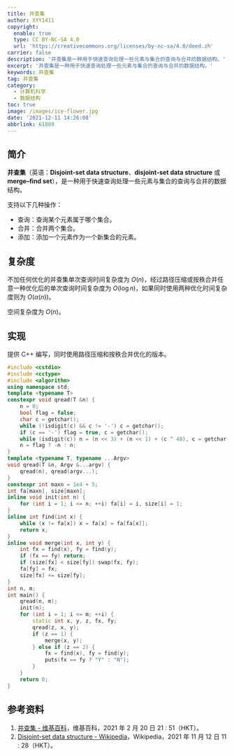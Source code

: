 ```yaml
---
title: 并查集
author: XYY1411
copyright:
  enable: true
  type: CC BY-NC-SA 4.0
  url: 'https://creativecommons.org/licenses/by-nc-sa/4.0/deed.zh'
carrier: false
description: '并查集是一种用于快速查询处理一些元素与集合的查询与合并的数据结构。'
excerpt: '并查集是一种用于快速查询处理一些元素与集合的查询与合并的数据结构。'
keywords: 并查集
tag: 并查集
category:
  - 计算机科学
  - 数据结构
toc: true
image: /images/ice-flower.jpg
date: '2021-12-11 14:26:08'
abbrlink: 61809
---
```


## 简介

**并查集**（英语：**Disjoint-set data structure**、**disjoint-set data structure** 或 **merge–find set**），是一种用于快速查询处理一些元素与集合的查询与合并的数据结构。

支持以下几种操作：

- 查询：查询某个元素属于哪个集合。
- 合并：合并两个集合。
- 添加：添加一个元素作为一个新集合的元素。

## 复杂度

不加任何优化的并查集单次查询时间复杂度为 $O(n)$，经过路径压缩或按秩合并任意一种优化后的单次查询时间复杂度为 $O(\log n)$，如果同时使用两种优化时间复杂度则为 $O(\alpha(n))$。

空间复杂度为 $O(n)$。

## 实现
提供 C++ 编写，同时使用路径压缩和按秩合并优化的版本。

```cpp
#include <cstdio>
#include <cctype>
#include <algorithm>
using namespace std;
template <typename T>
constexpr void qread(T &n) {
    n = 0;
    bool flag = false;
    char c = getchar();
    while (!isdigit(c) && c != '-') c = getchar();
    if (c == '-') flag = true, c = getchar();
    while (isdigit(c)) n = (n << 3) + (n << 1) + (c ^ 48), c = getchar();
    n = flag ? -n : n;
}
template <typename T, typename ...Argv>
void qread(T &n, Argv &...argv) {
    qread(n), qread(argv...);
}
constexpr int maxn = 1e4 + 5;
int fa[maxn], size[maxn];
inline void init(int n) {
    for (int i = 1; i <= n; ++i) fa[i] = i, size[i] = 1;
}
inline int find(int x) {
    while (x != fa[x]) x = fa[x] = fa[fa[x]];
    return x;
}
inline void merge(int x, int y) {
    int fx = find(x), fy = find(y);
    if (fx == fy) return;
    if (size[fx] < size[fy]) swap(fx, fy);
    fa[fy] = fx;
    size[fx] += size[fy];
}
int n, m;
int main() {
    qread(n, m);
    init(n);
    for (int i = 1; i <= m; ++i) {
        static int x, y, z, fx, fy;
        qread(z, x, y);
        if (z == 1) {
            merge(x, y);
        } else if (z == 2) {
            fx = find(x), fy = find(y);
            puts(fx == fy ? "Y" : "N");
        }
    }
    return 0;
}
```

## 参考资料

1. [并查集 - 维基百科](https://zh.wikipedia.org/w/index.php?title=并查集&oldid=64402641)，维基百科，2021 年 2 月 20 日 21 : 51（HKT）。
2. [Disjoint-set data structure - Wikipedia](https://en.wikipedia.org/w/index.php?title=Disjoint-set_data_structure&oldid=1054790861)，Wikipedia，2021 年 11 月 12 日 11 : 28（HKT）。